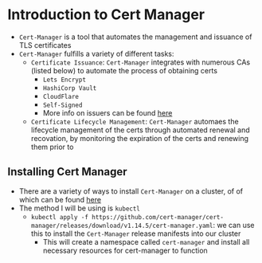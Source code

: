 <h1>Introduction to Cert Manager</h1>
 
* `Cert-Manager` is a tool that automates the management and issuance of TLS certificates
* `Cert-Manager` fulfills a variety of different tasks:
  - `Certificate Issuance`: `Cert-Manager` integrates with numerous CAs (listed below) to automate the process of obtaining certs
    * `Lets Encrypt`
    * `HashiCorp Vault`
    * `CloudFlare`
    * `Self-Signed`
    * More info on issuers can be found [here](https://cert-manager.io/docs/configuration/issuers/)
  - `Certificate Lifecycle Management`: `Cert-Manager` automaes the lifecycle management of the certs through automated renewal and recovation, by monitoring the expiration of the certs and renewing them prior to

<h2>Installing Cert Manager</h2>
 
* There are a variety of ways to install `Cert-Manager` on a cluster, of of which can be found [here](https://cert-manager.io/docs/installation/)
* The method I will be using is `kubectl`
  - `kubectl apply -f https://github.com/cert-manager/cert-manager/releases/download/v1.14.5/cert-manager.yaml`: we can use this to install the `Cert-Manager` release manifests into our cluster
    * This will create a namespace called `cert-manager` and install all necessary resources for cert-manager to function
